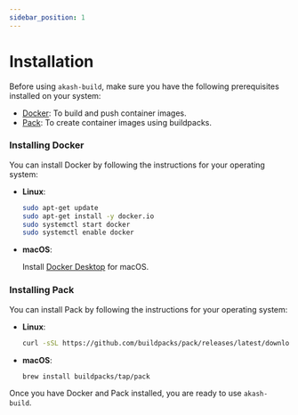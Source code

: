 ```yaml
---
sidebar_position: 1
---
```


# Installation

Before using `akash-build`, make sure you have the following prerequisites installed on your system:

- [Docker](https://docs.docker.com/get-docker/): To build and push container images.
- [Pack](https://buildpacks.io/docs/install-pack/): To create container images using buildpacks.

### Installing Docker

You can install Docker by following the instructions for your operating system:

- **Linux**:

  ```bash
  sudo apt-get update
  sudo apt-get install -y docker.io
  sudo systemctl start docker
  sudo systemctl enable docker
  ```

- **macOS**:

  Install [Docker Desktop](https://docs.docker.com/desktop/install/) for macOS.

### Installing Pack

You can install Pack by following the instructions for your operating system:

- **Linux**:

  ```bash
  curl -sSL https://github.com/buildpacks/pack/releases/latest/download/pack-bionic | sudo tar -xz -C /usr/local/bin
  ```

- **macOS**:

  ```bash
  brew install buildpacks/tap/pack
  ```

Once you have Docker and Pack installed, you are ready to use `akash-build`.
